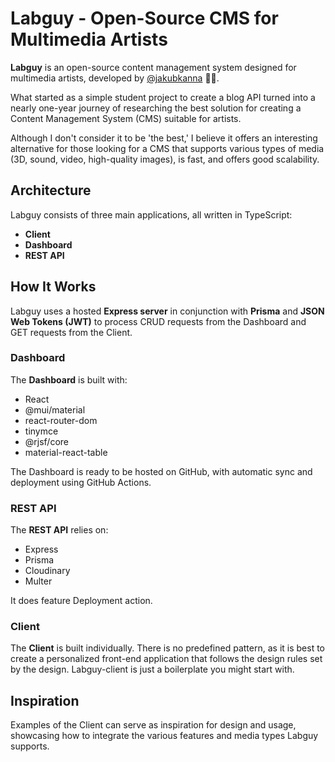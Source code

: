 # Labguy - Open-Source CMS for Multimedia Artists

**Labguy** is an open-source content management system designed for multimedia artists, developed by [@jakubkanna](https://twitter.com/jakubkanna) 👨‍🔬.

What started as a simple student project to create a blog API turned into a nearly one-year journey of researching the best solution for creating a Content Management System (CMS) suitable for artists.

Although I don't consider it to be 'the best,' I believe it offers an interesting alternative for those looking for a CMS that supports various types of media (3D, sound, video, high-quality images), is fast, and offers good scalability.

## Architecture

Labguy consists of three main applications, all written in TypeScript:
- **Client**
- **Dashboard**
- **REST API**

## How It Works

Labguy uses a hosted **Express server** in conjunction with **Prisma** and **JSON Web Tokens (JWT)** to process CRUD requests from the Dashboard and GET requests from the Client.

### Dashboard

The **Dashboard** is built with:
- React
- @mui/material
- react-router-dom
- tinymce
- @rjsf/core
- material-react-table

The Dashboard is ready to be hosted on GitHub, with automatic sync and deployment using GitHub Actions.

### REST API

The **REST API** relies on:
- Express
- Prisma
- Cloudinary
- Multer

It does feature Deployment action.

### Client

The **Client** is built individually. There is no predefined pattern, as it is best to create a personalized front-end application that follows the design rules set by the design. Labguy-client is just a boilerplate you might start with.

## Inspiration

Examples of the Client can serve as inspiration for design and usage, showcasing how to integrate the various features and media types Labguy supports.
